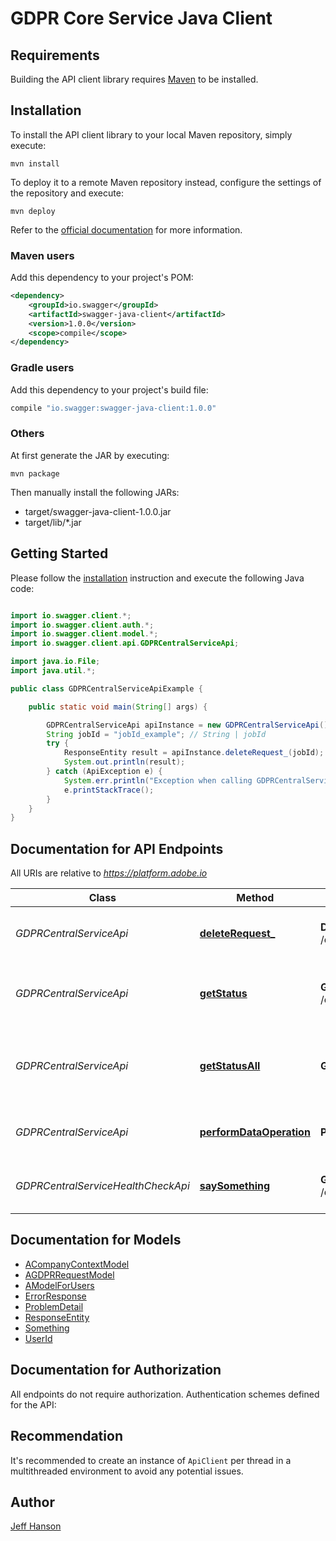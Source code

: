 # GDPR Core Service Java Client

## Requirements

Building the API client library requires [Maven](https://maven.apache.org/) to be installed.

## Installation

To install the API client library to your local Maven repository, simply execute:

```shell
mvn install
```

To deploy it to a remote Maven repository instead, configure the settings of the repository and execute:

```shell
mvn deploy
```

Refer to the [official documentation](https://maven.apache.org/plugins/maven-deploy-plugin/usage.html) for more information.

### Maven users

Add this dependency to your project's POM:

```xml
<dependency>
    <groupId>io.swagger</groupId>
    <artifactId>swagger-java-client</artifactId>
    <version>1.0.0</version>
    <scope>compile</scope>
</dependency>
```

### Gradle users

Add this dependency to your project's build file:

```groovy
compile "io.swagger:swagger-java-client:1.0.0"
```

### Others

At first generate the JAR by executing:

    mvn package

Then manually install the following JARs:

* target/swagger-java-client-1.0.0.jar
* target/lib/*.jar

## Getting Started

Please follow the [installation](#installation) instruction and execute the following Java code:

```java

import io.swagger.client.*;
import io.swagger.client.auth.*;
import io.swagger.client.model.*;
import io.swagger.client.api.GDPRCentralServiceApi;

import java.io.File;
import java.util.*;

public class GDPRCentralServiceApiExample {

    public static void main(String[] args) {

        GDPRCentralServiceApi apiInstance = new GDPRCentralServiceApi();
        String jobId = "jobId_example"; // String | jobId
        try {
            ResponseEntity result = apiInstance.deleteRequest_(jobId);
            System.out.println(result);
        } catch (ApiException e) {
            System.err.println("Exception when calling GDPRCentralServiceApi#deleteRequest_");
            e.printStackTrace();
        }
    }
}

```

## Documentation for API Endpoints

All URIs are relative to *https://platform.adobe.io*

Class | Method | HTTP request | Description
------------ | ------------- | ------------- | -------------
*GDPRCentralServiceApi* | [**deleteRequest_**](docs/GDPRCentralServiceApi.md#deleteRequest_) | **DELETE** /data/privacy/gdpr/{jobId} | Not in Use : : Request for deleting GDPR jobId
*GDPRCentralServiceApi* | [**getStatus**](docs/GDPRCentralServiceApi.md#getStatus) | **GET** /data/privacy/gdpr/{jobId} | Retrieve details of JobId specified in request
*GDPRCentralServiceApi* | [**getStatusAll**](docs/GDPRCentralServiceApi.md#getStatusAll) | **GET** /data/privacy/gdpr | Retrieve details of all JobId&#39;s for a specific UserId/Logged in Users id
*GDPRCentralServiceApi* | [**performDataOperation**](docs/GDPRCentralServiceApi.md#performDataOperation) | **POST** /data/privacy/gdpr | Access or Delete GDPR service requests
*GDPRCentralServiceHealthCheckApi* | [**saySomething**](docs/GDPRCentralServiceHealthCheckApi.md#saySomething) | **GET** /data/privacy/gdpr/ping | Access or Delete GDPR service requests


## Documentation for Models

 - [ACompanyContextModel](docs/ACompanyContextModel.md)
 - [AGDPRRequestModel](docs/AGDPRRequestModel.md)
 - [AModelForUsers](docs/AModelForUsers.md)
 - [ErrorResponse](docs/ErrorResponse.md)
 - [ProblemDetail](docs/ProblemDetail.md)
 - [ResponseEntity](docs/ResponseEntity.md)
 - [Something](docs/Something.md)
 - [UserId](docs/UserId.md)


## Documentation for Authorization

All endpoints do not require authorization.
Authentication schemes defined for the API:

## Recommendation

It's recommended to create an instance of `ApiClient` per thread in a multithreaded environment to avoid any potential issues.

## Author

[Jeff Hanson](mailto:jefhanso@adobe.com)
